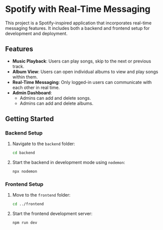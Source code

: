 # Spotify with Real-Time Messaging

This project is a Spotify-inspired application that incorporates real-time messaging features. It includes both a backend and frontend setup for development and deployment.

## Features

- **Music Playback**: Users can play songs, skip to the next or previous track.
- **Album View**: Users can open individual albums to view and play songs within them.
- **Real-Time Messaging**: Only logged-in users can communicate with each other in real time.
- **Admin Dashboard**: 
  - Admins can add and delete songs.
  - Admins can add and delete albums.

## Getting Started

### Backend Setup

1. Navigate to the `backend` folder:
    ```bash
    cd backend
    ```

2. Start the backend in development mode using `nodemon`:
    ```bash
    npx nodemon
    ```

### Frontend Setup

1. Move to the `frontend` folder:
    ```bash
    cd ../frontend
    ```

2. Start the frontend development server:
    ```bash
    npm run dev
    ```



